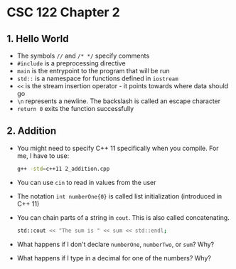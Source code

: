 # CSC 122 Chapter 2

## 1. Hello World

* The symbols `//` and `/* */` specify comments
* `#include` is a preprocessing directive
* `main` is the entrypoint to the program that will be run
* `std::` is a namespace for functions defined in `iostream`
* `<<` is the stream insertion operator - it points towards where data should go
* `\n` represents a newline. The backslash is called an escape character
* `return 0` exits the function successfully

## 2. Addition

* You might need to specify C++ 11 specifically when you compile. For me, I have to use:

  ```bash
  g++ -std=c++11 2_addition.cpp
  ```

* You can use `cin` to read in values from the user
* The notation `int numberOne{0}` is called list initialization (introduced in C++ 11)
* You can chain parts of a string in `cout`. This is also called concatenating.

  ```bash
  std::cout << "The sum is " << sum << std::endl;
  ```

* What happens if I don't declare `numberOne`, `numberTwo`, or `sum`? Why?
* What happens if I type in a decimal for one of the numbers? Why?
